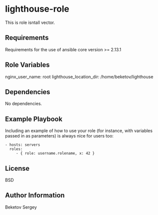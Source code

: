 lighthouse-role
=========

This is role isntall vector.

Requirements
------------

Requirements for the use of ansible core version >= 2.13.1


Role Variables
--------------

nginx_user_name: root 
lighthouse_location_dir: /home/beketov/lighthouse

Dependencies
------------

No dependencies.

Example Playbook
----------------

Including an example of how to use your role (for instance, with variables passed in as parameters) is always nice for users too:

    - hosts: servers
      roles:
         - { role: username.rolename, x: 42 }

License
-------

BSD

Author Information
------------------

Beketov Sergey
